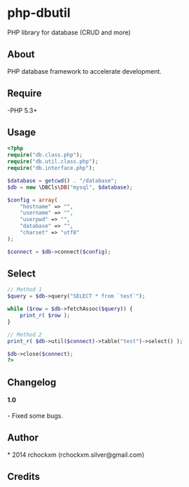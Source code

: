 php-dbutil
==========

PHP library for database (CRUD and more)

<h2><a name="about" class="anchor" href="#about"><span class="mini-icon mini-icon-link"></span></a>About</h2>

PHP database framework to accelerate development.

<h2><a name="require" class="anchor" href="#require"><span class="mini-icon mini-icon-link"></span></a>Require</h2>

-PHP 5.3+

<h2><a name="usage" class="anchor" href="#usage"><span class="mini-icon mini-icon-link"></span></a>Usage</h2>

```php
<?php
require("db.class.php");
require("db.util.class.php");
require("db.interface.php");

$database = getcwd() . "/database";
$db = new \DBCls\DB("mysql", $database);

$config = array(
    "hostname" => "",
    "username" => "",
    "userpwd" => "",
    "database" => "",
    "charset" => "utf8"
);

$connect = $db->connect($config);
```

<h2><a name="db-select" class="anchor" href="#db-select"><span class="mini-icon mini-icon-link"></span></a>Select</h2>

```php
// Method 1
$query = $db->query("SELECT * from `test`");

while ($row = $db->fetchAssoc($query)) {
    print_r( $row );
}

// Method 2
print_r( $db->util($connect)->table("test")->select() );

$db->close($connect);
?>
```

<h2><a name="changelog" class="anchor" href="#changelog"><span class="mini-icon mini-icon-link"></span></a>Changelog</h2>

<h4>1.0</h4/>
- Fixed some bugs.

<h2><a name="author" class="anchor" href="#author"><span class="mini-icon mini-icon-link"></span></a>Author</h2>
* 2014 rchockxm (rchockxm.silver@gmail.com)

<h2><a name="credits" class="anchor" href="#credits"><span class="mini-icon mini-icon-link"></span></a>Credits</h2>
